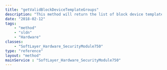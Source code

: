 ```yaml
---
title: "getValidBlockDeviceTemplateGroups"
description: "This method will return the list of block device template groups that are valid to the host. For instance, it will only retrieve FLEX images. "
date: "2018-02-12"
tags:
    - "method"
    - "sldn"
    - "Hardware"
classes:
    - "SoftLayer_Hardware_SecurityModule750"
type: "reference"
layout: "method"
mainService : "SoftLayer_Hardware_SecurityModule750"
---
```

